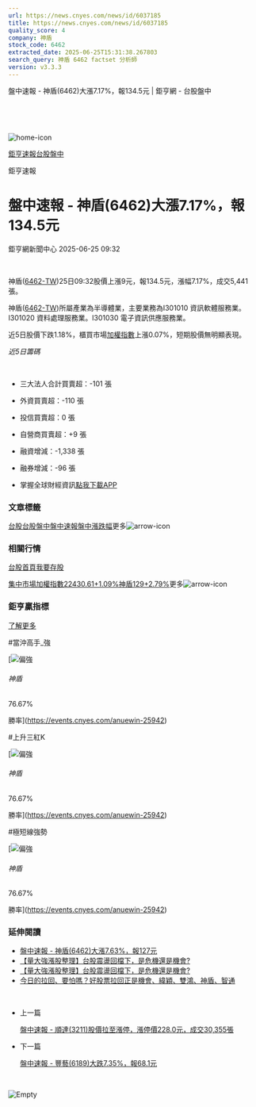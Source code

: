 ```yaml
---
url: https://news.cnyes.com/news/id/6037185
title: https://news.cnyes.com/news/id/6037185
quality_score: 4
company: 神盾
stock_code: 6462
extracted_date: 2025-06-25T15:31:38.267803
search_query: 神盾 6462 factset 分析師
version: v3.3.3
---
```


盤中速報 - 神盾(6462)大漲7.17%，報134.5元 | 鉅亨網 - 台股盤中

‌

‌

![home-icon](/assets/icons/breadCrumb/symbol-icon-home.svg)

[鉅亨速報](/news/cat/anue_live)[台股盤中](/news/cat/tw_live)

鉅亨速報

# 盤中速報 - 神盾(6462)大漲7.17%，報134.5元

鉅亨網新聞中心 2025-06-25 09:32

‌

神盾([6462-TW](https://www.cnyes.com/twstock/6462))25日09:32股價上漲9元，報134.5元，漲幅7.17%，成交5,441張。

神盾([6462-TW](https://www.cnyes.com/twstock/6462))所屬產業為半導體業，主要業務為I301010 資訊軟體服務業。I301020 資料處理服務業。I301030 電子資訊供應服務業。

近5日股價下跌1.18%，櫃買市場[加權指數](https://invest.cnyes.com/index/TWS/TSE01)上漲0.07%，短期股價無明顯表現。

*近5日籌碼*

‌

* 三大法人合計買賣超：-101 張
* 外資買賣超：-110 張
* 投信買賣超：0 張
* 自營商買賣超：+9 張
* 融資增減：-1,338 張
* 融券增減：-96 張

* 掌握全球財經資訊[點我下載APP](http://www.cnyes.com/app/?utm_source=mweb&utm_medium=HamMenuBanner&utm_campaign=fixed&utm_content=entr)

### 文章標籤

[台股](https://news.cnyes.com/tag/台股 "台股")[台股盤中](https://news.cnyes.com/tag/台股盤中 "台股盤中")[盤中速報](https://news.cnyes.com/tag/盤中速報 "盤中速報")[盤中漲跌幅](https://news.cnyes.com/tag/盤中漲跌幅 "盤中漲跌幅")更多![arrow-icon](/assets/icons/arrows/arrow-down.svg)

### 相關行情

[台股首頁](https://www.cnyes.com/twstock)[我要存股](https://supr.link/8OHaU)

[集中市場加權指數22430.61+1.09%](https://invest.cnyes.com/index/TWS/TSE01)[神盾129+2.79%](https://www.cnyes.com/twstock/6462)更多![arrow-icon](/assets/icons/arrows/arrow-down.svg)

### 鉅亨贏指標

[了解更多](https://events.cnyes.com/anuewin-25942)

#當沖高手\_強

[![偏強](/assets/icons/win-indicator/long.svg)

###### 神盾

76.67%

勝率](https://events.cnyes.com/anuewin-25942)

#上升三紅K

[![偏強](/assets/icons/win-indicator/long.svg)

###### 神盾

76.67%

勝率](https://events.cnyes.com/anuewin-25942)

#極短線強勢

[![偏強](/assets/icons/win-indicator/long.svg)

###### 神盾

76.67%

勝率](https://events.cnyes.com/anuewin-25942)

### 延伸閱讀

* [盤中速報 - 神盾(6462)大漲7.63%，報127元](/news/id/6035756)
* [【量大強漲股整理】台股震盪回檔下，是危機還是機會?](/news/id/6032189)
* [【量大強漲股整理】台股震盪回檔下，是危機還是機會?](/news/id/6024783)
* [今日的拉回、要怕嗎？好股票拉回正是機會、緯穎、雙鴻、神盾、智通](/news/id/6022424)

‌

* 上一篇

  [盤中速報 - 順達(3211)股價拉至漲停，漲停價228.0元，成交30,355張](/news/id/6037405)
* 下一篇

  [盤中速報 - 豐藝(6189)大跌7.35%，報68.1元](/news/id/6035817)

‌

![Empty](/assets/icons/skeleton/empty-image.svg)

‌